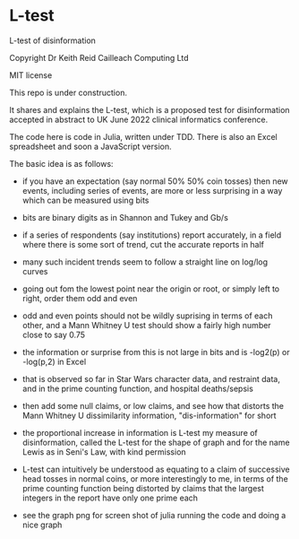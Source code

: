 # L-test

L-test of disinformation

Copyright Dr Keith Reid Cailleach Computing Ltd

MIT license

This repo is under construction.

It shares and explains the L-test, which is a proposed test for disinformation accepted in abstract to UK June 2022 clinical informatics conference. 

The code here is code in Julia, written under TDD. There is also an Excel spreadsheet and soon a JavaScript version.

The basic idea is as follows:

- if you have an expectation (say normal 50% 50% coin tosses) then new events, including series of events, are more or less surprising in a way which can be measured using bits

- bits are binary digits as in Shannon and Tukey and Gb/s

- if a series of respondents (say institutions) report accurately, in a field where there is some sort of trend, cut the accurate reports in half

- many such incident trends seem to follow a straight line on log/log curves

- going out fom the lowest point near the origin or root, or simply left to right, order them odd and even

- odd and even points should not be wildly suprising in terms of each other, and a Mann Whitney U test should show a fairly high number close to say 0.75

- the information or surprise from this is not large in bits and is -log2(p) or -log(p,2) in Excel

- that is observed so far in Star Wars character data, and restraint data, and in the prime counting function, and hospital deaths/sepsis

- then add some null claims, or low claims, and see how that distorts the Mann Whitney U dissimilarity information, "dis-information" for short

- the proportional increase in information is L-test my measure of disinformation, called the L-test for the shape of graph and for the name Lewis as in Seni's Law, with kind permission

- L-test can intuitively be understood as equating to a claim of successive head tosses in normal coins, or more interestingly to me, in terms of the prime counting function being distorted by claims that the largest integers in the report have only one prime each

- see the graph png for screen shot of julia running the code and doing a nice graph
